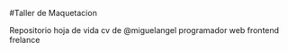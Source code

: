 #Taller de Maquetacion

Repositorio hoja de vida cv de @miguelangel programador web frontend frelance